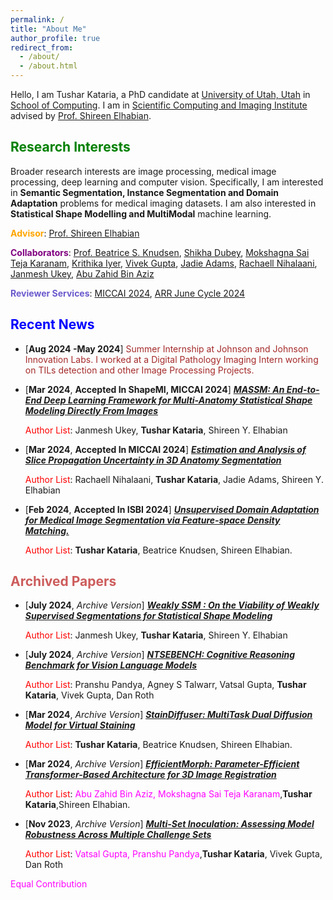 ```yaml
---
permalink: /
title: "About Me"
author_profile: true
redirect_from: 
  - /about/
  - /about.html
---
```



Hello, I am Tushar Kataria, a PhD candidate at [University of Utah, Utah](https://www.utah.edu/) in [School of Computing](https://www.cs.utah.edu/). I am in [Scientific Computing and Imaging Institute](https://www.sci.utah.edu/) advised by [Prof. Shireen Elhabian](https://www.sci.utah.edu/~shireen/).

<span style="color:green;">Research Interests</span>
------
Broader research interests are image processing, medical image processing, deep learning and computer vision. Specifically, I am interested in **Semantic Segmentation, Instance Segmentation and Domain Adaptation** problems for medical imaging datasets. I am also interested in **Statistical Shape Modelling and MultiModal** machine learning.

<span style="color:orange;">**Advisor**</span>: [Prof. Shireen Elhabian](https://www.sci.utah.edu/~shireen/)

<span style="color:purple;">**Collaborators**</span>: [Prof. Beatrice S. Knudsen](https://healthcare.utah.edu/fad/mddetail.php?physicianID=u6028236#tabAcademic), [Shikha Dubey](https://sites.google.com/view/shikha-dubey/), [Mokshagna Sai Teja Karanam](https://www.linkedin.com/in/mokshagna-sai-teja-karanam-372022169/), [Krithika Iyer](https://www.linkedin.com/in/iyerkrithika21/), [Vivek Gupta](https://vgupta123.github.io/), [Jadie Adams](http://www.sci.utah.edu/~jadie/), [Rachaell Nihalaani](https://www.linkedin.com/in/rachaell-nihalaani/), [Janmesh Ukey](https://www.linkedin.com/in/janmesh-ukey/), [Abu Zahid Bin Aziz](https://www.researchgate.net/profile/Abu-Zahid-Bin-Aziz) 

<span style="color:SlateBlue;">**Reviewer Services**</span>: [MICCAI 2024](https://conferences.miccai.org/2024/en/), [ARR June Cycle 2024](https://openreview.net/group?id=aclweb.org/ACL/ARR/2024/June)

<span style="color:blue;">Recent News</span>
------

- [**Aug 2024 -May 2024**] <span style="color:brown;"> Summer Internship at Johnson and Johnson Innovation Labs. I worked at a Digital Pathology Imaging Intern working on TILs detection and other Image Processing Projects. </span>

- [**Mar 2024**, **Accepted In ShapeMI, MICCAI 2024**] [***MASSM: An End-to-End Deep Learning Framework for Multi-Anatomy Statistical Shape Modeling Directly From Images***](https://arxiv.org/abs/2403.11008) 
	
	<span style="color:red;">Author List</span>: Janmesh Ukey, **Tushar Kataria**, Shireen Y. Elhabian

- [**Mar 2024**, **Accepted In MICCAI 2024**] [***Estimation and Analysis of Slice Propagation Uncertainty in 3D Anatomy Segmentation***](https://arxiv.org/abs/2403.12290)

	<span style="color:red;">Author List</span>: Rachaell Nihalaani, **Tushar Kataria**, Jadie Adams, Shireen Y. Elhabian

- [**Feb 2024**, **Accepted In ISBI 2024**] [***Unsupervised Domain Adaptation for Medical Image Segmentation via Feature-space Density Matching.***](https://arxiv.org/abs/2305.05789)

	<span style="color:red;">Author List</span>: **Tushar Kataria**, Beatrice Knudsen, Shireen  Elhabian.

<span style="color:IndianRed;">Archived Papers</span>
------

- [**July 2024**, *Archive Version*] [***Weakly SSM : On the Viability of Weakly Supervised Segmentations for Statistical Shape Modeling***](https://arxiv.org/abs/2407.15260)

	<span style="color:red;">Author List</span>: Janmesh Ukey, **Tushar Kataria**, Shireen Y. Elhabian

- [**July 2024**, *Archive Version*] [***NTSEBENCH: Cognitive Reasoning Benchmark for Vision Language Models***](https://arxiv.org/abs/2407.10380)

	<span style="color:red;">Author List</span>: Pranshu Pandya, Agney S Talwarr, Vatsal Gupta, **Tushar Kataria**, Vivek Gupta, Dan Roth

- [**Mar 2024**, *Archive Version*] [***StainDiffuser: MultiTask Dual Diffusion Model for Virtual Staining***](https://arxiv.org/abs/2403.11340)

	<span style="color:red;">Author List</span>: **Tushar Kataria**, Beatrice Knudsen, Shireen  Elhabian.

- [**Mar 2024**, *Archive Version*] [***EfficientMorph: Parameter-Efficient Transformer-Based Architecture for 3D Image Registration***](https://arxiv.org/abs/2403.11026)

	<span style="color:red;">Author List</span>: <span style="color:magenta;">Abu Zahid Bin Aziz, Mokshagna Sai Teja Karanam</span>,**Tushar Kataria**,Shireen  Elhabian.

- [**Nov 2023**, *Archive Version*] [***Multi-Set Inoculation: Assessing Model Robustness Across Multiple Challenge Sets***](https://arxiv.org/abs/2311.08662)

	<span style="color:red;">Author List</span>: <span style="color:magenta;">Vatsal Gupta, Pranshu Pandya</span>,**Tushar Kataria**, Vivek Gupta, Dan Roth


<span style="color:magenta;">Equal Contribution</span>

